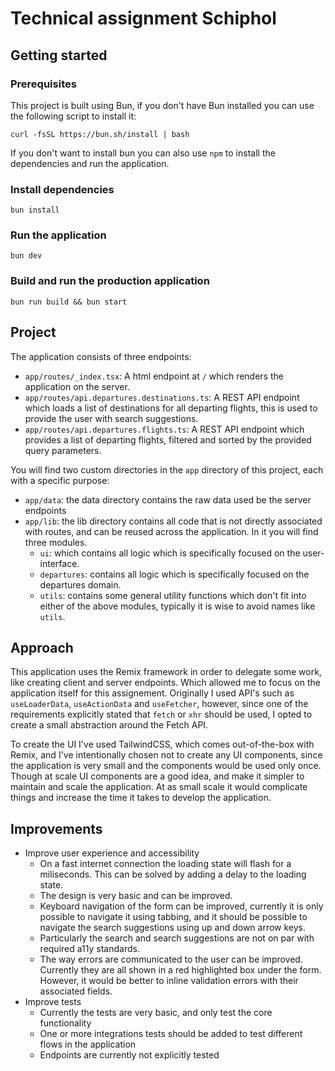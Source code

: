 # Technical assignment Schiphol

## Getting started

### Prerequisites

This project is built using Bun, if you don't have Bun installed you can use the following script to install it:

```
curl -fsSL https://bun.sh/install | bash
```

If you don't want to install bun you can also use `npm` to install the dependencies and run the application.

### Install dependencies

```
bun install
```

### Run the application

```
bun dev
```

### Build and run the production application

```
bun run build && bun start
```

## Project

The application consists of three endpoints:

- `app/routes/_index.tsx`: A html endpoint at `/` which renders the application on the server.
- `app/routes/api.departures.destinations.ts`: A REST API endpoint which loads a list of destinations for all departing flights, this is used to provide the user with search suggestions.
- `app/routes/api.departures.flights.ts`: A REST API endpoint which provides a list of departing flights, filtered and sorted by the provided query parameters.

You will find two custom directories in the `app` directory of this project, each with a specific purpose:

- `app/data`: the data directory contains the raw data used be the server endpoints
- `app/lib`: the lib directory contains all code that is not directly associated with routes, and can be reused across the application. In it you will find three modules.
  - `ui`: which contains all logic which is specifically focused on the user-interface.
  - `departures`: contains all logic which is specifically focused on the departures domain.
  - `utils`: contains some general utility functions which don't fit into either of the above modules, typically it is wise to avoid names like `utils`.

## Approach

This application uses the Remix framework in order to delegate some work, like creating client and server endpoints. Which allowed me to focus on the application itself for this assignement. Originally I used API's such as `useLoaderData`, `useActionData` and `useFetcher`, however, since one of the requirements explicitly stated that `fetch` or `xhr` should be used, I opted to create a small abstraction around the Fetch API.

To create the UI I've used TailwindCSS, which comes out-of-the-box with Remix, and I've intentionally chosen not to create any UI components, since the application is very small and the components would be used only once. Though at scale UI components are a good idea, and make it simpler to maintain and scale the application. At as small scale it would complicate things and increase the time it takes to develop the application.

## Improvements

- Improve user experience and accessibility
  - On a fast internet connection the loading state will flash for a miliseconds. This can be solved by adding a delay to the loading state.
  - The design is very basic and can be improved.
  - Keyboard navigation of the form can be improved, currently it is only possible to navigate it using tabbing, and it should be possible to navigate the search suggestions using up and down arrow keys.
  - Particularly the search and search suggestions are not on par with required a11y standards.
  - The way errors are communicated to the user can be improved. Currently they are all shown in a red highlighted box under the form. However, it would be better to inline validation errors with their associated fields.
- Improve tests
  - Currently the tests are very basic, and only test the core functionality
  - One or more integrations tests should be added to test different flows in the application
  - Endpoints are currently not explicitly tested
